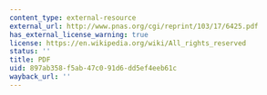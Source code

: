 ```yaml
---
content_type: external-resource
external_url: http://www.pnas.org/cgi/reprint/103/17/6425.pdf
has_external_license_warning: true
license: https://en.wikipedia.org/wiki/All_rights_reserved
status: ''
title: PDF
uid: 897ab358-f5ab-47c0-91d6-dd5ef4eeb61c
wayback_url: ''
---
```


